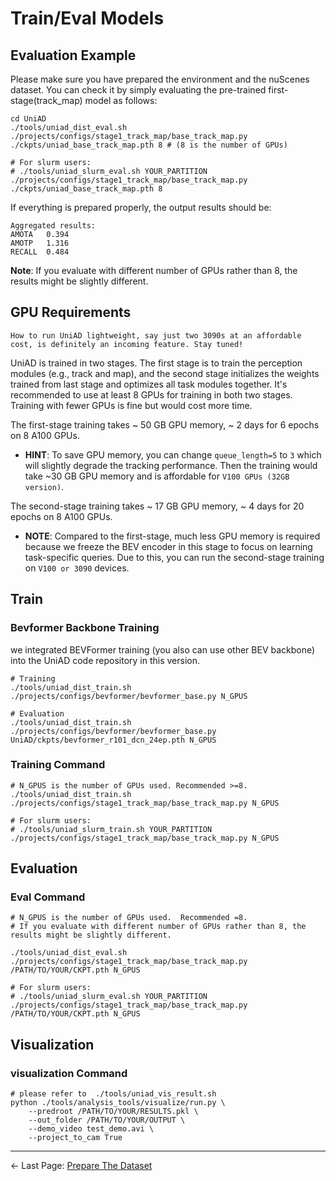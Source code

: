 # Train/Eval Models

## Evaluation Example <a name="example"></a>
Please make sure you have prepared the environment and the nuScenes dataset. You can check it by simply evaluating the pre-trained first-stage(track_map) model as follows:
```shell
cd UniAD
./tools/uniad_dist_eval.sh ./projects/configs/stage1_track_map/base_track_map.py ./ckpts/uniad_base_track_map.pth 8 # (8 is the number of GPUs)

# For slurm users:
# ./tools/uniad_slurm_eval.sh YOUR_PARTITION ./projects/configs/stage1_track_map/base_track_map.py ./ckpts/uniad_base_track_map.pth 8
```
If everything is prepared properly, the output results should be:

```
Aggregated results: 
AMOTA	0.394 
AMOTP	1.316
RECALL	0.484
```

**Note**: If you evaluate with different number of GPUs rather than 8, the results might be slightly different.

## GPU Requirements <a name="gpu"></a>

`How to run UniAD lightweight, say just two 3090s at an affordable cost, is definitely an incoming feature. Stay tuned!`

UniAD is trained in two stages. The first stage is to train the perception modules (e.g., track and map), and the second stage initializes the weights trained from last stage and optimizes all task modules together. It's recommended to use at least 8 GPUs for training in both two stages. Training with fewer GPUs is fine but would cost more time.

The first-stage training takes ~ 50 GB GPU memory, ~ 2 days for 6 epochs on 8 A100 GPUs.
* **HINT**: To save GPU memory, you can change `queue_length=5` to `3` which will slightly degrade the tracking performance. Then the training would take ~30 GB GPU memory and is affordable for `V100 GPUs (32GB version)`.

The second-stage training takes ~ 17 GB GPU memory, ~ 4 days for 20 epochs on 8 A100 GPUs.
* **NOTE**: Compared to the first-stage, much less GPU memory is required because we freeze the BEV encoder in this stage to focus on learning task-specific queries. Due to this, you can run the second-stage training on `V100 or 3090` devices.




##  Train <a name="train"></a>

<!-- ### GPU Requirements <a name="gpu"></a>
It's recommended to use at least 8 GPUs for training in both two stages. Training with fewer GPUs is fine but would cost more time.

The first-stage training takes ~ 50 GB GPU memory, ~ 2 days for 6 epochs on 8 A100 GPUs.
* **HINT**:To save GPU memory, you can change `queue_length=5` to `3` which will slightly degrade the tracking performance. Then the training would take ~30 GB GPU memory and is acceptable for V100 GPUs (32GB version).

The second-stage training takes ~ 17 GB GPU memory, ~ 4 days for 20 epochs on 8 A100 GPUs.
* **NOTE**: Compared to the first-stage, much less GPU memory is required because we freeze the BEV encoder in this stage to focus on learning task-specific queries. Due to this, you can run the second-stage training on V100 or 3090 devices. -->
### Bevformer Backbone Training
we integrated BEVFormer training (you also can use other BEV backbone) into the UniAD code repository in this version.
```shell
# Training
./tools/uniad_dist_train.sh ./projects/configs/bevformer/bevformer_base.py N_GPUS

# Evaluation
./tools/uniad_dist_train.sh ./projects/configs/bevformer/bevformer_base.py UniAD/ckpts/bevformer_r101_dcn_24ep.pth N_GPUS
```


### Training Command
```shell
# N_GPUS is the number of GPUs used. Recommended >=8.
./tools/uniad_dist_train.sh ./projects/configs/stage1_track_map/base_track_map.py N_GPUS

# For slurm users:
# ./tools/uniad_slurm_train.sh YOUR_PARTITION ./projects/configs/stage1_track_map/base_track_map.py N_GPUS
```

## Evaluation <a name="eval"></a>


### Eval Command
```shell
# N_GPUS is the number of GPUs used.  Recommended =8.
# If you evaluate with different number of GPUs rather than 8, the results might be slightly different.

./tools/uniad_dist_eval.sh ./projects/configs/stage1_track_map/base_track_map.py /PATH/TO/YOUR/CKPT.pth N_GPUS

# For slurm users:
# ./tools/uniad_slurm_eval.sh YOUR_PARTITION ./projects/configs/stage1_track_map/base_track_map.py /PATH/TO/YOUR/CKPT.pth N_GPUS
```

## Visualization <a name="vis"></a>


### visualization Command


```shell
# please refer to  ./tools/uniad_vis_result.sh
python ./tools/analysis_tools/visualize/run.py \
    --predroot /PATH/TO/YOUR/RESULTS.pkl \
    --out_folder /PATH/TO/YOUR/OUTPUT \
    --demo_video test_demo.avi \
    --project_to_cam True
```
---
<- Last Page: [Prepare The Dataset](./DATA_PREP.md)